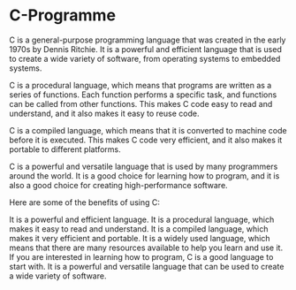 # C-Programme


C is a general-purpose programming language that was created in the early 1970s by Dennis Ritchie. It is a powerful and efficient language that is used to create a wide variety of software, from operating systems to embedded systems.

C is a procedural language, which means that programs are written as a series of functions. Each function performs a specific task, and functions can be called from other functions. This makes C code easy to read and understand, and it also makes it easy to reuse code.

C is a compiled language, which means that it is converted to machine code before it is executed. This makes C code very efficient, and it also makes it portable to different platforms.

C is a powerful and versatile language that is used by many programmers around the world. It is a good choice for learning how to program, and it is also a good choice for creating high-performance software.

Here are some of the benefits of using C:

It is a powerful and efficient language.
It is a procedural language, which makes it easy to read and understand.
It is a compiled language, which makes it very efficient and portable.
It is a widely used language, which means that there are many resources available to help you learn and use it.
If you are interested in learning how to program, C is a good language to start with. It is a powerful and versatile language that can be used to create a wide variety of software.
